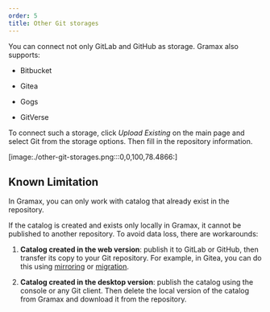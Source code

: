 ```yaml
---
order: 5
title: Other Git storages
---
```


You can connect not only GitLab and GitHub as storage. Gramax also supports:

-  Bitbucket

-  Gitea

-  Gogs

-  GitVerse

To connect such a storage, click *Upload Existing* on the main page and select Git from the storage options. Then fill in the repository information.

[image:./other-git-storages.png:::0,0,100,78.4866:]

## Known Limitation

In Gramax, you can only work with catalog that already exist in the repository.

If the catalog is created and exists only locally in Gramax, it cannot be published to another repository. To avoid data loss, there are workarounds:

1. **Catalog created in the web version**: publish it to GitLab or GitHub, then transfer its copy to your Git repository. For example, in Gitea, you can do this using [mirroring](https://docs.gitea.com/usage/repo-mirror) or [migration](https://docs.gitea.com/next/usage/migration).

2. **Catalog created in the desktop version**: publish the catalog using the console or any Git client. Then delete the local version of the catalog from Gramax and download it from the repository.